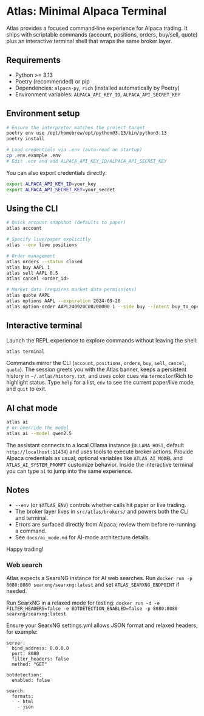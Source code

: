 # Atlas: Minimal Alpaca Terminal

Atlas provides a focused command‑line experience for Alpaca trading. It ships with
scriptable commands (account, positions, orders, buy/sell, quote) plus an
interactive terminal shell that wraps the same broker layer.

## Requirements
- Python >= 3.13
- Poetry (recommended) or pip
- Dependencies: `alpaca-py`, `rich` (installed automatically by Poetry)
- Environment variables: `ALPACA_API_KEY_ID`, `ALPACA_API_SECRET_KEY`

## Environment setup
```bash
# Ensure the interpreter matches the project target
poetry env use /opt/homebrew/opt/python@3.13/bin/python3.13
poetry install

# Load credentials via .env (auto-read on startup)
cp .env.example .env
# Edit .env and add ALPACA_API_KEY_ID/ALPACA_API_SECRET_KEY
```

You can also export credentials directly:
```bash
export ALPACA_API_KEY_ID=your_key
export ALPACA_API_SECRET_KEY=your_secret
```

## Using the CLI
```bash
# Quick account snapshot (defaults to paper)
atlas account

# Specify live/paper explicitly
atlas --env live positions

# Order management
atlas orders --status closed
atlas buy AAPL 1
atlas sell AAPL 0.5
atlas cancel <order_id>

# Market data (requires market data permissions)
atlas quote AAPL
atlas options AAPL --expiration 2024-09-20
atlas option-order AAPL240920C00200000 1 --side buy --intent buy_to_open --type limit --limit 2.50
```

## Interactive terminal
Launch the REPL experience to explore commands without leaving the shell:
```bash
atlas terminal
```
Commands mirror the CLI (`account`, `positions`, `orders`, `buy`, `sell`,
`cancel`, `quote`). The session greets you with the Atlas banner, keeps a
persistent history in `~/.atlas/history.txt`, and uses color cues via
`termcolor`/Rich to highlight status. Type `help` for a list, `env` to see the
current paper/live mode, and `quit` to exit.

## AI chat mode
```bash
atlas ai
# or override the model
atlas ai --model qwen2.5
```
The assistant connects to a local Ollama instance (`OLLAMA_HOST`, default
`http://localhost:11434`) and uses tools to execute broker actions. Provide
Alpaca credentials as usual; optional variables like `ATLAS_AI_MODEL` and
`ATLAS_AI_SYSTEM_PROMPT` customize behavior. Inside the interactive terminal you
can type `ai` to jump into the same experience.

## Notes
- `--env` (or `$ATLAS_ENV`) controls whether calls hit paper or live trading.
- The broker layer lives in `src/atlas/brokers/` and powers both the CLI and
  terminal.
- Errors are surfaced directly from Alpaca; review them before re-running a
  command.
- See `docs/ai_mode.md` for AI-mode architecture details.

Happy trading!

### Web search
Atlas expects a SearxNG instance for AI web searches.
Run `docker run -p 8080:8080 searxng/searxng:latest` and set `ATLAS_SEARXNG_ENDPOINT` if needed.

Run SearxNG in a relaxed mode for testing: `docker run -d -e FILTER_HEADERS=false -e BOTDETECTION_ENABLED=false -p 8080:8080 searxng/searxng:latest`


Ensure your SearxNG settings.yml allows JSON format and relaxed headers, for example:

```
server:
  bind_address: 0.0.0.0
  port: 8080
  filter_headers: false
  method: "GET"

botdetection:
  enabled: false

search:
  formats:
    - html
    - json
```


